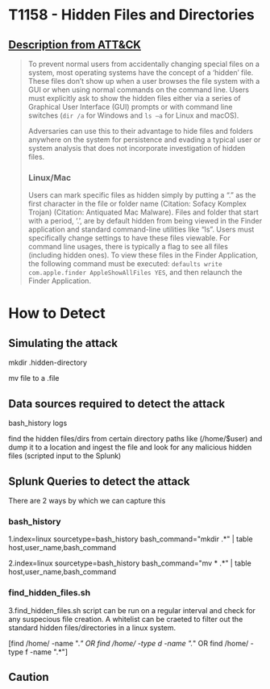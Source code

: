 
# T1158 - Hidden Files and Directories

## [Description from ATT&CK](https://attack.mitre.org/wiki/Technique/T1158)
<blockquote>To prevent normal users from accidentally changing special files on a system, most operating systems have the concept of a ‘hidden’ file. These files don’t show up when a user browses the file system with a GUI or when using normal commands on the command line. Users must explicitly ask to show the hidden files either via a series of Graphical User Interface (GUI) prompts or with command line switches (<code>dir /a</code> for Windows and <code>ls –a</code> for Linux and macOS).

Adversaries can use this to their advantage to hide files and folders anywhere on the system for persistence and evading a typical user or system analysis that does not incorporate investigation of hidden files.

### Linux/Mac

Users can mark specific files as hidden simply by putting a “.” as the first character in the file or folder name  (Citation: Sofacy Komplex Trojan) (Citation: Antiquated Mac Malware). Files and folder that start with a period, ‘.’, are by default hidden from being viewed in the Finder application and standard command-line utilities like “ls”. Users must specifically change settings to have these files viewable. For command line usages, there is typically a flag to see all files (including hidden ones). To view these files in the Finder Application, the following command must be executed: <code>defaults write com.apple.finder AppleShowAllFiles YES</code>, and then relaunch the Finder Application.</blockquote>

# How to Detect  

## Simulating the attack 

mkdir .hidden-directory

mv file to a .file

## Data sources required to detect the attack

bash_history logs 

find the hidden files/dirs from certain directory paths like (/home/$user) and dump it to a location and ingest the file and look for any malicious hidden files (scripted input to the Splunk)


## Splunk Queries to detect the attack

There are 2 ways by which we can capture this 

### bash_history 

1.index=linux sourcetype=bash_history bash_command="mkdir .*" | table host,user_name,bash_command

2.index=linux sourcetype=bash_history bash_command="mv * .*" | table host,user_name,bash_command

### find_hidden_files.sh

3.find_hidden_files.sh script can be run on a regular interval and check for any suspecious file creation. A whitelist can be craeted to filter out the standard hidden files/directories in a linux system. 

[find /home/ -name ".*" OR find /home/ -type d -name ".*" OR find /home/ -type f -name ".*"]

## Caution
